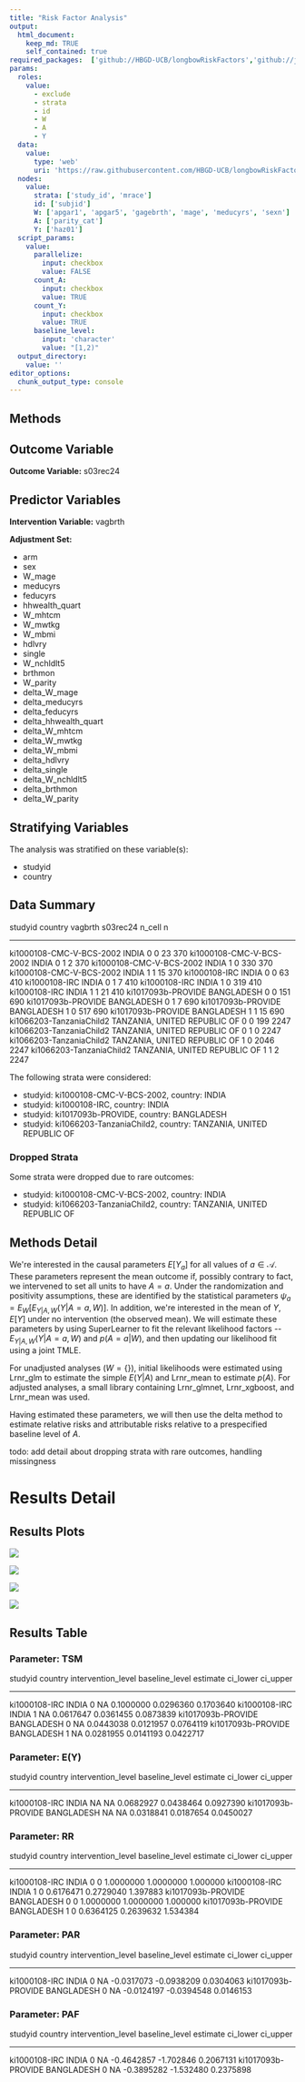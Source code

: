 ```yaml
---
title: "Risk Factor Analysis"
output: 
  html_document:
    keep_md: TRUE
    self_contained: true
required_packages:  ['github://HBGD-UCB/longbowRiskFactors','github://jeremyrcoyle/skimr@vector_types', 'github://tlverse/delayed']
params:
  roles:
    value:
      - exclude
      - strata
      - id
      - W
      - A
      - Y
  data: 
    value: 
      type: 'web'
      uri: 'https://raw.githubusercontent.com/HBGD-UCB/longbowRiskFactors/master/inst/sample_data/birthwt_data.rdata'
  nodes:
    value:
      strata: ['study_id', 'mrace']
      id: ['subjid']
      W: ['apgar1', 'apgar5', 'gagebrth', 'mage', 'meducyrs', 'sexn']
      A: ['parity_cat']
      Y: ['haz01']
  script_params:
    value:
      parallelize:
        input: checkbox
        value: FALSE
      count_A:
        input: checkbox
        value: TRUE
      count_Y:
        input: checkbox
        value: TRUE        
      baseline_level:
        input: 'character'
        value: "[1,2)"
  output_directory:
    value: ''
editor_options: 
  chunk_output_type: console
---
```








## Methods
## Outcome Variable

**Outcome Variable:** s03rec24

## Predictor Variables

**Intervention Variable:** vagbrth

**Adjustment Set:**

* arm
* sex
* W_mage
* meducyrs
* feducyrs
* hhwealth_quart
* W_mhtcm
* W_mwtkg
* W_mbmi
* hdlvry
* single
* W_nchldlt5
* brthmon
* W_parity
* delta_W_mage
* delta_meducyrs
* delta_feducyrs
* delta_hhwealth_quart
* delta_W_mhtcm
* delta_W_mwtkg
* delta_W_mbmi
* delta_hdlvry
* delta_single
* delta_W_nchldlt5
* delta_brthmon
* delta_W_parity

## Stratifying Variables

The analysis was stratified on these variable(s):

* studyid
* country

## Data Summary

studyid                    country                        vagbrth    s03rec24   n_cell      n
-------------------------  -----------------------------  --------  ---------  -------  -----
ki1000108-CMC-V-BCS-2002   INDIA                          0                 0       23    370
ki1000108-CMC-V-BCS-2002   INDIA                          0                 1        2    370
ki1000108-CMC-V-BCS-2002   INDIA                          1                 0      330    370
ki1000108-CMC-V-BCS-2002   INDIA                          1                 1       15    370
ki1000108-IRC              INDIA                          0                 0       63    410
ki1000108-IRC              INDIA                          0                 1        7    410
ki1000108-IRC              INDIA                          1                 0      319    410
ki1000108-IRC              INDIA                          1                 1       21    410
ki1017093b-PROVIDE         BANGLADESH                     0                 0      151    690
ki1017093b-PROVIDE         BANGLADESH                     0                 1        7    690
ki1017093b-PROVIDE         BANGLADESH                     1                 0      517    690
ki1017093b-PROVIDE         BANGLADESH                     1                 1       15    690
ki1066203-TanzaniaChild2   TANZANIA, UNITED REPUBLIC OF   0                 0      199   2247
ki1066203-TanzaniaChild2   TANZANIA, UNITED REPUBLIC OF   0                 1        0   2247
ki1066203-TanzaniaChild2   TANZANIA, UNITED REPUBLIC OF   1                 0     2046   2247
ki1066203-TanzaniaChild2   TANZANIA, UNITED REPUBLIC OF   1                 1        2   2247


The following strata were considered:

* studyid: ki1000108-CMC-V-BCS-2002, country: INDIA
* studyid: ki1000108-IRC, country: INDIA
* studyid: ki1017093b-PROVIDE, country: BANGLADESH
* studyid: ki1066203-TanzaniaChild2, country: TANZANIA, UNITED REPUBLIC OF

### Dropped Strata

Some strata were dropped due to rare outcomes:

* studyid: ki1000108-CMC-V-BCS-2002, country: INDIA
* studyid: ki1066203-TanzaniaChild2, country: TANZANIA, UNITED REPUBLIC OF

## Methods Detail

We're interested in the causal parameters $E[Y_a]$ for all values of $a \in \mathcal{A}$. These parameters represent the mean outcome if, possibly contrary to fact, we intervened to set all units to have $A=a$. Under the randomization and positivity assumptions, these are identified by the statistical parameters $\psi_a=E_W[E_{Y|A,W}(Y|A=a,W)]$.  In addition, we're interested in the mean of $Y$, $E[Y]$ under no intervention (the observed mean). We will estimate these parameters by using SuperLearner to fit the relevant likelihood factors -- $E_{Y|A,W}(Y|A=a,W)$ and $p(A=a|W)$, and then updating our likelihood fit using a joint TMLE.

For unadjusted analyses ($W=\{\}$), initial likelihoods were estimated using Lrnr_glm to estimate the simple $E(Y|A)$ and Lrnr_mean to estimate $p(A)$. For adjusted analyses, a small library containing Lrnr_glmnet, Lrnr_xgboost, and Lrnr_mean was used.

Having estimated these parameters, we will then use the delta method to estimate relative risks and attributable risks relative to a prespecified baseline level of $A$.

todo: add detail about dropping strata with rare outcomes, handling missingness







# Results Detail

## Results Plots
![](/tmp/b50eacff-fa3c-42a2-a6e1-1aab267ec23f/REPORT_files/figure-html/plot_tsm-1.png)<!-- -->

![](/tmp/b50eacff-fa3c-42a2-a6e1-1aab267ec23f/REPORT_files/figure-html/plot_rr-1.png)<!-- -->



![](/tmp/b50eacff-fa3c-42a2-a6e1-1aab267ec23f/REPORT_files/figure-html/plot_paf-1.png)<!-- -->

![](/tmp/b50eacff-fa3c-42a2-a6e1-1aab267ec23f/REPORT_files/figure-html/plot_par-1.png)<!-- -->

## Results Table

### Parameter: TSM


studyid              country      intervention_level   baseline_level     estimate    ci_lower    ci_upper
-------------------  -----------  -------------------  ---------------  ----------  ----------  ----------
ki1000108-IRC        INDIA        0                    NA                0.1000000   0.0296360   0.1703640
ki1000108-IRC        INDIA        1                    NA                0.0617647   0.0361455   0.0873839
ki1017093b-PROVIDE   BANGLADESH   0                    NA                0.0443038   0.0121957   0.0764119
ki1017093b-PROVIDE   BANGLADESH   1                    NA                0.0281955   0.0141193   0.0422717


### Parameter: E(Y)


studyid              country      intervention_level   baseline_level     estimate    ci_lower    ci_upper
-------------------  -----------  -------------------  ---------------  ----------  ----------  ----------
ki1000108-IRC        INDIA        NA                   NA                0.0682927   0.0438464   0.0927390
ki1017093b-PROVIDE   BANGLADESH   NA                   NA                0.0318841   0.0187654   0.0450027


### Parameter: RR


studyid              country      intervention_level   baseline_level     estimate    ci_lower   ci_upper
-------------------  -----------  -------------------  ---------------  ----------  ----------  ---------
ki1000108-IRC        INDIA        0                    0                 1.0000000   1.0000000   1.000000
ki1000108-IRC        INDIA        1                    0                 0.6176471   0.2729040   1.397883
ki1017093b-PROVIDE   BANGLADESH   0                    0                 1.0000000   1.0000000   1.000000
ki1017093b-PROVIDE   BANGLADESH   1                    0                 0.6364125   0.2639632   1.534384


### Parameter: PAR


studyid              country      intervention_level   baseline_level      estimate     ci_lower    ci_upper
-------------------  -----------  -------------------  ---------------  -----------  -----------  ----------
ki1000108-IRC        INDIA        0                    NA                -0.0317073   -0.0938209   0.0304063
ki1017093b-PROVIDE   BANGLADESH   0                    NA                -0.0124197   -0.0394548   0.0146153


### Parameter: PAF


studyid              country      intervention_level   baseline_level      estimate    ci_lower    ci_upper
-------------------  -----------  -------------------  ---------------  -----------  ----------  ----------
ki1000108-IRC        INDIA        0                    NA                -0.4642857   -1.702846   0.2067131
ki1017093b-PROVIDE   BANGLADESH   0                    NA                -0.3895282   -1.532480   0.2375898
